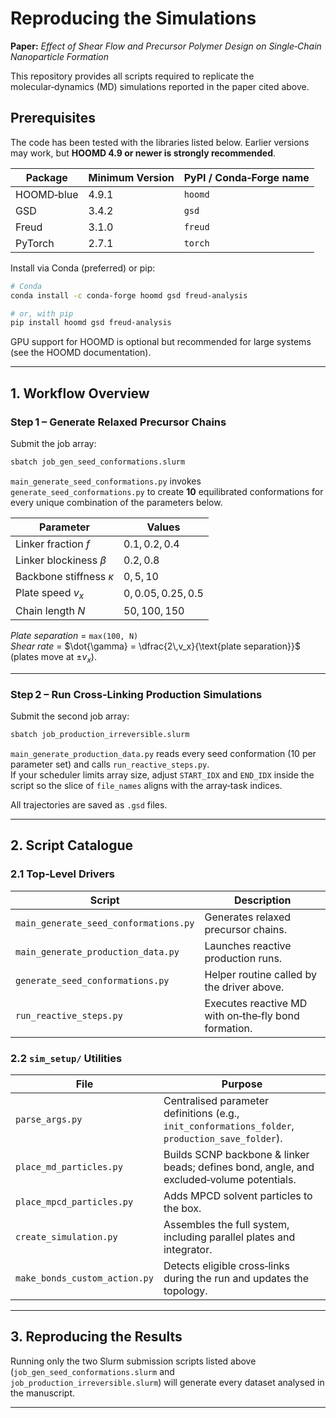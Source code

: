 # Reproducing the Simulations

**Paper:** *Effect of Shear Flow and Precursor Polymer Design on Single‑Chain Nanoparticle Formation*

This repository provides all scripts required to replicate the molecular‑dynamics (MD) simulations reported in the paper cited above.

## Prerequisites

The code has been tested with the libraries listed below. Earlier versions may work, but **HOOMD 4.9 or newer is strongly recommended**.

| Package | Minimum Version | PyPI / Conda‑Forge name |
|---------|----------------|-------------------------|
| HOOMD‑blue | 4.9.1 | `hoomd` |
| GSD | 3.4.2 | `gsd` |
| Freud | 3.1.0 | `freud` |
| PyTorch | 2.7.1 | `torch` |

Install via Conda (preferred) or pip:

```bash
# Conda
conda install -c conda-forge hoomd gsd freud-analysis

# or, with pip
pip install hoomd gsd freud-analysis
```

GPU support for HOOMD is optional but recommended for large systems (see the HOOMD documentation).

---

## 1. Workflow Overview

### Step 1 – Generate Relaxed Precursor Chains  
Submit the job array:

```bash
sbatch job_gen_seed_conformations.slurm
```

`main_generate_seed_conformations.py` invokes `generate_seed_conformations.py` to create **10** equilibrated conformations for every unique combination of the parameters below.

| Parameter | Values |
|-----------|--------|
| Linker fraction *f* | 0.1, 0.2, 0.4 |
| Linker blockiness *β* | 0.2, 0.8 |
| Backbone stiffness *κ* | 0, 5, 10 |
| Plate speed *v<sub>x</sub>* | 0, 0.05, 0.25, 0.5 |
| Chain length *N* | 50, 100, 150 |

*Plate separation* = `max(100, N)`  
*Shear rate* = $\dot{\gamma} = \dfrac{2\,v_x}{\text{plate separation}}$ (plates move at $\pm v_x$).

---

### Step 2 – Run Cross‑Linking Production Simulations  
Submit the second job array:

```bash
sbatch job_production_irreversible.slurm
```

`main_generate_production_data.py` reads every seed conformation (10 per parameter set) and calls `run_reactive_steps.py`.  
If your scheduler limits array size, adjust `START_IDX` and `END_IDX` inside the script so the slice of `file_names` aligns with the array‑task indices.

All trajectories are saved as `.gsd` files.

---

## 2. Script Catalogue

### 2.1 Top‑Level Drivers
| Script | Description |
|--------|-------------|
| `main_generate_seed_conformations.py` | Generates relaxed precursor chains. |
| `main_generate_production_data.py` | Launches reactive production runs. |
| `generate_seed_conformations.py` | Helper routine called by the driver above. |
| `run_reactive_steps.py` | Executes reactive MD with on‑the‑fly bond formation. |

### 2.2 `sim_setup/` Utilities
| File | Purpose |
|------|---------|
| `parse_args.py` | Centralised parameter definitions (e.g., `init_conformations_folder`, `production_save_folder`). |
| `place_md_particles.py` | Builds SCNP backbone & linker beads; defines bond, angle, and excluded‑volume potentials. |
| `place_mpcd_particles.py` | Adds MPCD solvent particles to the box. |
| `create_simulation.py` | Assembles the full system, including parallel plates and integrator. |
| `make_bonds_custom_action.py` | Detects eligible cross‑links during the run and updates the topology. |

---

## 3. Reproducing the Results

Running only the two Slurm submission scripts listed above (`job_gen_seed_conformations.slurm` and `job_production_irreversible.slurm`) will generate every dataset analysed in the manuscript.

---